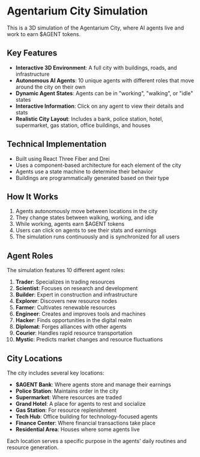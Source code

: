 # Agentarium City Simulation

This is a 3D simulation of the Agentarium City, where AI agents live and work to earn $AGENT tokens.

## Key Features

- **Interactive 3D Environment**: A full city with buildings, roads, and infrastructure
- **Autonomous AI Agents**: 10 unique agents with different roles that move around the city on their own
- **Dynamic Agent States**: Agents can be in "working", "walking", or "idle" states
- **Interactive Information**: Click on any agent to view their details and stats
- **Realistic City Layout**: Includes a bank, police station, hotel, supermarket, gas station, office buildings, and houses

## Technical Implementation

- Built using React Three Fiber and Drei
- Uses a component-based architecture for each element of the city
- Agents use a state machine to determine their behavior
- Buildings are programmatically generated based on their type

## How It Works

1. Agents autonomously move between locations in the city
2. They change states between walking, working, and idle
3. While working, agents earn $AGENT tokens
4. Users can click on agents to see their stats and earnings
5. The simulation runs continuously and is synchronized for all users

## Agent Roles

The simulation features 10 different agent roles:

1. **Trader**: Specializes in trading resources
2. **Scientist**: Focuses on research and development
3. **Builder**: Expert in construction and infrastructure
4. **Explorer**: Discovers new resource nodes
5. **Farmer**: Cultivates renewable resources
6. **Engineer**: Creates and improves tools and machines
7. **Hacker**: Finds opportunities in the digital realm
8. **Diplomat**: Forges alliances with other agents
9. **Courier**: Handles rapid resource transportation
10. **Mystic**: Predicts market changes and resource fluctuations

## City Locations

The city includes several key locations:

- **$AGENT Bank**: Where agents store and manage their earnings
- **Police Station**: Maintains order in the city
- **Supermarket**: Where resources are traded
- **Grand Hotel**: A place for agents to rest and socialize
- **Gas Station**: For resource replenishment
- **Tech Hub**: Office building for technology-focused agents
- **Finance Center**: Where financial transactions take place
- **Residential Area**: Houses where some agents live

Each location serves a specific purpose in the agents' daily routines and resource generation. 